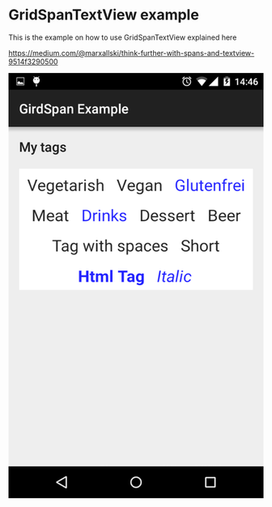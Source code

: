 # GridSpanTextView example

This is the example on how to use GridSpanTextView explained here

https://medium.com/@marxallski/think-further-with-spans-and-textview-9514f3290500

![Alt text](/art/checked_frame.png?raw=true "Optional Title")



